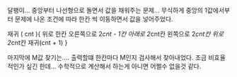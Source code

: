 달팽이...
중앙부터 나선형으로 돌면서 값을 채워주는 문제...
무식하게 중앙의 1값에서부터 
문제에 나온 조건에 따라 한칸 씩 이동하면서 
값을 넣어주었다.

재귀 ( cnt ){
	위로 한칸
	오른쪽으로 2*cnt - 1칸
	아래로 2*cnt칸
	왼쪽으로 2*cnt칸
	위로 2*cnt칸
	재귀(cnt + 1)
}

마지막에 M값 찾기는....
출력할떄 한칸마다 M인지 검사해서 찾아내었다.
조금 비효율적인가 싶긴 한데...
수학적으로 계산해서 하는게 아니면 어쩔수 없을것 같다.


